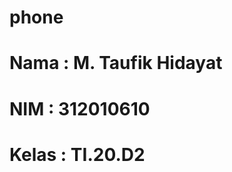 # phone

<div align="left">
  <h1>Nama  : M. Taufik Hidayat</h1>
  <h1>NIM   : 312010610</h1>
  <h1>Kelas : TI.20.D2 </h1>
</div>
